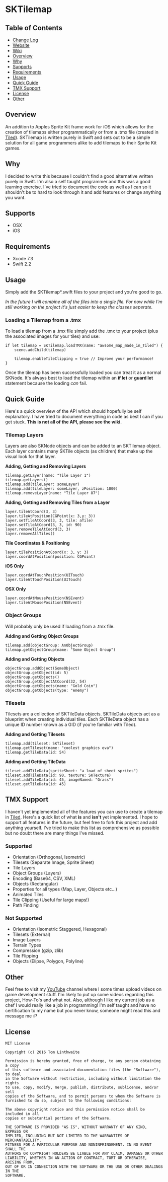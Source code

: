 # SKTilemap

## Table of Contents
+ [Change Log](https://github.com/TomLinthwaite/SKTilemap/blob/master/CHANGELOG.md)
+ [Website](http://tomlinthwaite.com)
+ [Wiki](https://github.com/TomLinthwaite/SKTilemap/wiki)
+ [Overview](#overview)
+ [Why](#why)
+ [Supports](#supports)
+ [Requirements](#requirements)
+ [Usage](#usage)
+ [Quick Guide](#quick-guide)
+ [TMX Support](#tmx-support)
+ [License](#license)
+ [Other](#other)

## Overview
An addition to Apples Sprite Kit frame work for iOS which allows for the creation of tilemaps either programmatically or from a .tmx file (created in [Tiled](www.mapeditor.org)). SKTilemap is written purely in Swift and sets out to be a simple solution for all game programmers alike to add tilemaps to their Sprite Kit games.

## Why
I decided to write this because I couldn't find a good alternative written purely in Swift. I'm also a self taught programmer and this was a good learning exercise. I've tried to document the code as well as I can so it shouldn't be to hard to look through it and add features or change anything you want.

## Supports
* OSX
* iOS

## Requirements
* Xcode 7.3
* Swift 2.2

## Usage
Simply add the SKTilemap*.swift files to your project and you're good to go.

*In the future I will combine all of the files into a single file. For now while I'm still working on the project it's just easier to keep the classes seperate.*

### Loading a Tilemap from a .tmx
To load a tilemap from a .tmx file simply add the .tmx to your project (plus the associated images for your tiles) and use:
    
    if let tilemap = SKTilemap.loadTMX(name: "awsome_map_made_in_Tiled") { 
        scene.addChild(tilemap)
        
        tilemap.enableTileClipping = true // Improve your performance!
    }
    
Once the tilemap has been successfully loaded you can treat it as a normal SKNode. It's always best to load the tilemap within an **if let** or **guard let** statement because the loading *can* fail.

## Quick Guide
Here's a quick overview of the API which should hopefully be self explanatory. I have tried to document everything in code as best I can if you get stuck. **This is not all of the API, please see the wiki.**

### Tilemap Layers
Layers are also SKNode objects and can be added to an SKTilemap object. Each layer contains many SKTile objects (as children) that make up the visual look for that layer.

**Adding, Getting and Removing Layers**

    tilemap.getLayer(name: "Tile Layer 1")
    tilemap.getLayers()
    tilemap.add(tileLayer: someLayer)
    tilemap.add(tileLayer: someLayer, zPosition: 1000)
    tilemap.removeLayer(name: "Tile Layer 87")
    
**Adding, Getting and Removing Tiles from a Layer**

    layer.tileAtCoord(3, 3)
    layer.tileAtPosition(CGPoint(x: 3,y: 3))
    layer.setTileAtCoord(3, 3, tile: aTile)
    layer.setTileAtCoord(3, 3, id: 90)
    layer.removeTileAtCoord(3, 3)
    layer.removeAllTiles()
    
**Tile Coordinates & Positioning**

    layer.tilePositionAtCoord(x: 3, y: 3)
    layer.coordAtPosition(position: CGPoint)
    
**iOS Only**

    layer.coordAtTouchPosition(UITouch)
    layer.tileAtTouchPosition(UITouch)
    
**OSX Only**

    layer.coordAtMousePosition(NSEvent)
    layer.tileAtMousePosition(NSEvent)
    
### Object Groups
Will probably only be used if loading from a .tmx file.

**Adding and Getting Object Groups**

    tilemap.add(objectGroup: AnObjectGroup)
    tilemap.getObjectGroup(name: "Some Object Group")
    
**Adding and Getting Objects**
    
    objectGroup.addObject(SomeObject)
    objectGroup.getObject(id: 5)
    objectGroup.getObjects()
    objectGroup.getObjectAtCoord(32, 54)
    objectGroup.getObjects(name: "Gold Coin")
    objectGroup.getObjects(type: "enemy")
    
### Tilesets
Tilesets are a collection of SKTileData objects. SKTileData objects act as a blueprint when creating individual tiles. Each SKTileData object has a unique ID number known as a GID (if you're familiar with Tiled).

**Adding and Getting Tilesets**
    
    tilemap.add(tileset: SKTileset)
    tilemap.getTileset(name: "coolest graphics eva")
    tilemap.getTileData(id: 54)
    
**Adding and Getting TileData**

    tileset.addTileData(spriteSheet: "a load of sheet sprites")
    tileset.addTileData(id: 90, texture: SKTexture)
    tileset.addTileData(id: 45, imageNamed: "Grass")
    tileset.getTileData(id: 45)

## TMX Support
I haven't yet implemented all of the features you can use to create a tilemap in [Tiled](www.mapeditor.org). Here's a quick list of what **is** and **isn't** yet implemented. I hope to support all features in the future, but feel free to fork this project and add anything yourself. I've tried to make this list as comprehensive as possible but no doubt there are many things I've missed.

### Supported
* Orientation (Orthogonal, Isometric)
* Tilesets (Separate Image, Sprite Sheet)
* Tile Layers
* Object Groups (Layers)
* Encoding (Base64, CSV, XML)
* Objects (Rectangular)
* Properties for all types (Map, Layer, Objects etc...)
* Animated Tiles
* Tile Clipping (Useful for large maps!)
* Path Finding

### Not Supported
* Orientation (Isometric Staggered, Hexagonal)
* Tilesets (External)
* Image Layers
* Terrain Types
* Compression (gzip, zlib)
* Tile Flipping
* Objects (Elipse, Polygon, Polyline)

## Other
Feel free to visit my [YouTube](https://www.youtube.com/channel/UCAlJgYx9-Ub_dKD48wz6vMw) channel where I some times upload videos on game development stuff. I'm likely to put up some videos regarding this project, How-To's and what not.
Also, although I like my current job as a chef I would really like a job in programming! I'm self taught and have no certification to my name but you never know, someone might read this and message me :P

## License

    MIT License

    Copyright (c) 2016 Tom Linthwaite

    Permission is hereby granted, free of charge, to any person obtaining a copy
    of this software and associated documentation files (the "Software"), to deal
    in the Software without restriction, including without limitation the rights
    to use, copy, modify, merge, publish, distribute, sublicense, and/or sell
    copies of the Software, and to permit persons to whom the Software is
    furnished to do so, subject to the following conditions:

    The above copyright notice and this permission notice shall be included in all
    copies or substantial portions of the Software.

    THE SOFTWARE IS PROVIDED "AS IS", WITHOUT WARRANTY OF ANY KIND, EXPRESS OR
    IMPLIED, INCLUDING BUT NOT LIMITED TO THE WARRANTIES OF MERCHANTABILITY,
    FITNESS FOR A PARTICULAR PURPOSE AND NONINFRINGEMENT. IN NO EVENT SHALL THE
    AUTHORS OR COPYRIGHT HOLDERS BE LIABLE FOR ANY CLAIM, DAMAGES OR OTHER
    LIABILITY, WHETHER IN AN ACTION OF CONTRACT, TORT OR OTHERWISE, ARISING FROM,
    OUT OF OR IN CONNECTION WITH THE SOFTWARE OR THE USE OR OTHER DEALINGS IN THE
    SOFTWARE.

